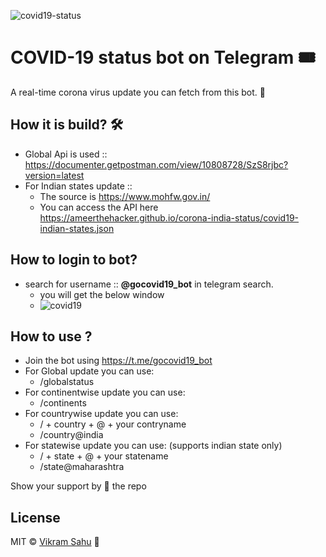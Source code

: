 ![covid19-status](https://i.imgur.com/DGiBzdE.png)

# COVID-19 status bot on Telegram 🎟

A real-time corona virus update you can fetch from this bot. 🤖

## How it is build? 🛠

- Global Api is used :: https://documenter.getpostman.com/view/10808728/SzS8rjbc?version=latest
- For Indian states update :: 
    - The source is https://www.mohfw.gov.in/
    - You can access the API here https://ameerthehacker.github.io/corona-india-status/covid19-indian-states.json

## How to login to bot?
- search for username :: **@gocovid19_bot** in telegram search.
    - you will get the below window
    - ![covid19](https://i.imgur.com/aXvl4LK.png)
    
## How to use ?

- Join the bot using https://t.me/gocovid19_bot
- For Global update you can use:
    - /globalstatus
- For continentwise update you can use:
    - /continents
- For countrywise update you can use:
    - / + country + @ + your contryname
    - /country@india
- For statewise update you can use: (supports indian state only)
    - / +  state + @ + your statename 
    - /state@maharashtra
    
Show your support by 🤩 the repo

## License

MIT © [Vikram Sahu](snipperbytes(@)gmail(dot)com) 🥑

    
